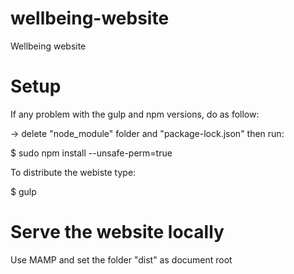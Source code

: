# wellbeing-website
Wellbeing website

# Setup

If any problem with the gulp and npm versions, do as follow:

-> delete "node_module" folder and "package-lock.json" then run:

$ sudo npm install --unsafe-perm=true


To distribute the webiste type:

$ gulp


# Serve the website locally

Use MAMP and set the folder "dist" as document root



